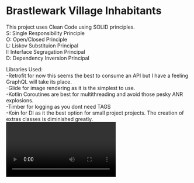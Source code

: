 # Brastlewark Village Inhabitants
This project uses Clean Code using SOLID principles.  
S: Single Responsibility Principle  
O: Open/Closed Principle  
L: Liskov Substituion Principal  
I: Interface Segragation Principal  
D: Dependency Inversion Principal  

Libraries Used:  
-Retrofit for now this seems the best to consume an API but I have a feeling GraphQL will take its place.  
-Glide for image rendering as it is the simplest to use.  
-Kotlin Coroutines are best for multithreading and avoid those pesky ANR explosions.  
-Timber for logging as you dont need TAGS  
-Koin for DI as it the best option for small project projects. The creation of extras classes is diminished greatly.  
![](finalgithub.mov)
